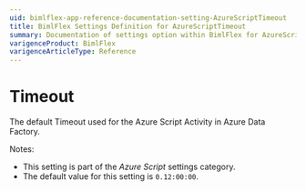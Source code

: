 ```yaml
---
uid: bimlflex-app-reference-documentation-setting-AzureScriptTimeout
title: BimlFlex Settings Definition for AzureScriptTimeout
summary: Documentation of settings option within BimlFlex for AzureScriptTimeout
varigenceProduct: BimlFlex
varigenceArticleType: Reference
---
```


# Timeout

The default Timeout used for the Azure Script Activity in Azure Data Factory.

Notes:

* This setting is part of the *Azure Script* settings category.
* The default value for this setting is `0.12:00:00`.
